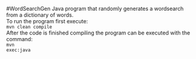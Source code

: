 #WordSearchGen
Java program that randomly generates a wordsearch from a dictionary of words.<br>
To run the program first execute:<br>
<code>mvn clean compile</code><br>
After the code is finished compiling the program can be executed with the command:<br>
<code>mvn exec:java</code><br>
